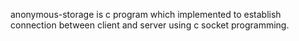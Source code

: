 anonymous-storage is c program which implemented to establish connection between client and server using c socket programming.

